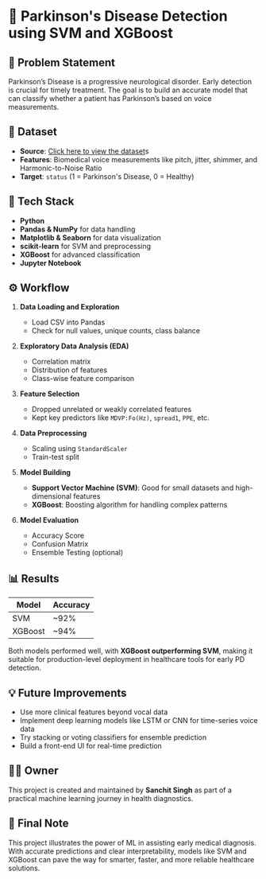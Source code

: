 # 🧠 Parkinson's Disease Detection using SVM and XGBoost

## 📌 Problem Statement
Parkinson’s Disease is a progressive neurological disorder. Early detection is crucial for timely treatment. The goal is to build an accurate model that can classify whether a patient has Parkinson’s based on voice measurements.

## 📂 Dataset

* <strong>Source</strong>: <a href="https://github.com/Sanchitsingh05/Parkinson-s-Disease-Detection-SVM-XGBoost/blob/main/parkinsons.csv">Click here to view the dataset</a>s
* **Features**: Biomedical voice measurements like pitch, jitter, shimmer, and Harmonic-to-Noise Ratio
* **Target**: `status` (1 = Parkinson's Disease, 0 = Healthy)

## 🧰 Tech Stack

* **Python**
* **Pandas & NumPy** for data handling
* **Matplotlib & Seaborn** for data visualization
* **scikit-learn** for SVM and preprocessing
* **XGBoost** for advanced classification
* **Jupyter Notebook**

## ⚙️ Workflow
1. **Data Loading and Exploration**

   * Load CSV into Pandas
   * Check for null values, unique counts, class balance

2. **Exploratory Data Analysis (EDA)**

   * Correlation matrix
   * Distribution of features
   * Class-wise feature comparison

3. **Feature Selection**

   * Dropped unrelated or weakly correlated features
   * Kept key predictors like `MDVP:Fo(Hz)`, `spread1`, `PPE`, etc.

4. **Data Preprocessing**

   * Scaling using `StandardScaler`
   * Train-test split

5. **Model Building**

   * **Support Vector Machine (SVM)**: Good for small datasets and high-dimensional features
   * **XGBoost**: Boosting algorithm for handling complex patterns

6. **Model Evaluation**

   * Accuracy Score
   * Confusion Matrix
   * Ensemble Testing (optional)

## 📊 Results

| Model   | Accuracy |
| ------- | -------- |
| SVM     | \~92%    |
| XGBoost | \~94%    |

Both models performed well, with **XGBoost outperforming SVM**, making it suitable for production-level deployment in healthcare tools for early PD detection.

## 💡 Future Improvements
* Use more clinical features beyond vocal data
* Implement deep learning models like LSTM or CNN for time-series voice data
* Try stacking or voting classifiers for ensemble prediction
* Build a front-end UI for real-time prediction

## 👨‍💻 Owner
This project is created and maintained by **Sanchit Singh** as part of a practical machine learning journey in health diagnostics.

## 🚀 Final Note
This project illustrates the power of ML in assisting early medical diagnosis. With accurate predictions and clear interpretability, models like SVM and XGBoost can pave the way for smarter, faster, and more reliable healthcare solutions.
